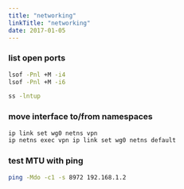 ```yaml
---
title: "networking"
linkTitle: "networking"
date: 2017-01-05
---
```


### list open ports

```bash
lsof -Pnl +M -i4
lsof -Pnl +M -i6
```

```bash
ss -lntup
```


### move interface to/from namespaces

```bash
ip link set wg0 netns vpn
ip netns exec vpn ip link set wg0 netns default
```

### test MTU with ping

```bash
ping -Mdo -c1 -s 8972 192.168.1.2
```
